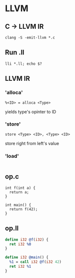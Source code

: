 # LLVM

## C -> LLVM IR
```
clang -S -emit-llvm *.c
```

## Run .ll
```
lli *.ll; echo $?
```

## LLVM IR
### 'alloca'
```
%<ID> = alloca <Type>
```
yields type's opinter to ID

### 'store'
```
store <Type> <ID>, <Type> <ID>
```
store right from left's value

### 'load'
```

```

## op.c
```
int f(int a) {
  return a;
}

int main() {
  return f(42);
}
```

## op.ll
```ll
define i32 @f(i32) {
  ret i32 %0
}

define i32 @main() {
  %1 = call i32 @f(i32 42)
  ret i32 %1
}

```